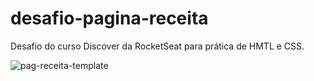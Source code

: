 # desafio-pagina-receita
Desafio do curso Discover da RocketSeat para prática de HMTL e CSS.

![pag-receita-template](https://user-images.githubusercontent.com/60291930/162265545-986aadb6-b104-4882-860e-123979d0e179.jpg)

